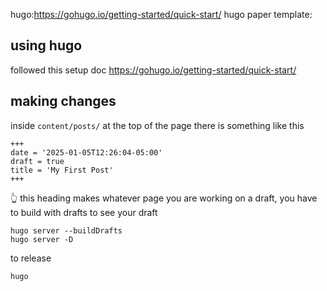 hugo:https://gohugo.io/getting-started/quick-start/
hugo paper template: 


## using hugo
followed this setup doc https://gohugo.io/getting-started/quick-start/

## making changes
inside `content/posts/` at the top of the page there is something like this
```
+++
date = '2025-01-05T12:26:04-05:00'
draft = true
title = 'My First Post'
+++
```
👆 this heading makes whatever page you are working on a draft, you have to build with drafts to see your draft

```
hugo server --buildDrafts
hugo server -D
```

to release
```
hugo
```